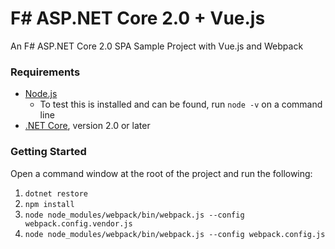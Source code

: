 # F# ASP.NET Core 2.0 + Vue.js
An F# ASP.NET Core 2.0 SPA Sample Project with Vue.js and Webpack

### Requirements

* [Node.js](https://nodejs.org/en/)
  * To test this is installed and can be found, run `node -v` on a command line
* [.NET Core](https://dot.net), version 2.0 or later

### Getting Started
Open a command window at the root of the project and run the following:

1. `dotnet restore`
2. `npm install`
3. `node node_modules/webpack/bin/webpack.js --config webpack.config.vendor.js`
4. `node node_modules/webpack/bin/webpack.js --config webpack.config.js`